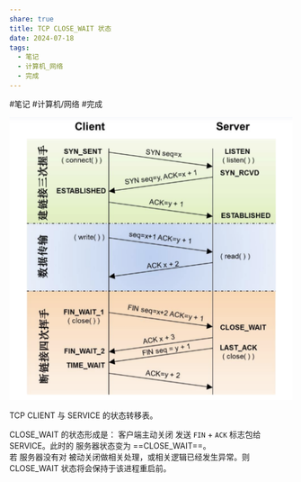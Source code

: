 ```yaml
---  
share: true  
title: TCP CLOSE_WAIT 状态  
date: 2024-07-18  
tags:  
  - 笔记  
  - 计算机_网络  
  - 完成  
---  
```

  
  
#笔记 #计算机/网络 #完成   
  
![TCP CLOSE_WAIT 状态-2024_07_17_14_38_54.png](./%E7%AD%86%E8%A8%98/%E8%A8%88%E7%AE%97%E6%A9%9F/%E7%B6%B2%E7%B5%A1/%E9%99%84%E4%BB%B6/TCP%20CLOSE_WAIT%20%E7%8A%B6%E6%80%81-2024_07_17_14_38_54.png)  
  
TCP CLIENT 与 SERVICE 的状态转移表。  
  
CLOSE_WAIT 的状态形成是： 客户端主动关闭 发送 `FIN` + `ACK` 标志包给 SERVICE。此时的 服务器状态变为 ==CLOSE_WAIT==。  
若 服务器没有对 被动关闭做相关处理，或相关逻辑已经发生异常。则 CLOSE_WAIT 状态将会保持于该进程重启前。